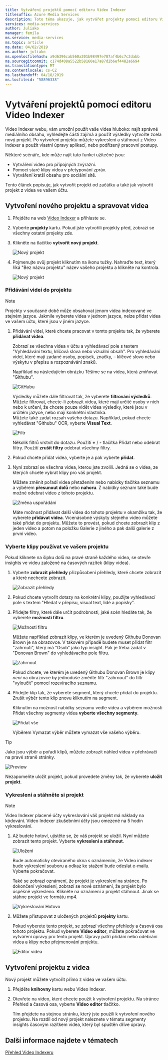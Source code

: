 ```yaml
---
title: Vytváření projektů pomocí editoru Video Indexer
titlesuffix: Azure Media Services
description: Toto téma ukazuje, jak vytvářet projekty pomocí editoru Video Indexer.
services: media-services
author: Juliako
manager: femila
ms.service: media-services
ms.topic: article
ms.date: 04/02/2019
ms.author: juliako
ms.openlocfilehash: a9d6396cab560a201b98497e787af4b6c7c2dabb
ms.sourcegitcommit: c174d408a5522b58160e17a87d2b6ef4482a6694
ms.translationtype: MT
ms.contentlocale: cs-CZ
ms.lasthandoff: 04/18/2019
ms.locfileid: "58896338"
---
```

# <a name="use-the-video-indexer-editor-to-create-projects"></a>Vytváření projektů pomocí editoru Video Indexer

Video Indexer webu, vám umožní použít vaše videa hluboko: najít správné mediálního obsahu, vyhledejte části zajímá a použít výsledky vytvořte zcela nový projekt. Po vytvoření projektu můžete vykreslení a stáhnout z Video Indexer a použít vlastní úpravy aplikací, nebo podřízený pracovní postupy.

Některé scénáře, kde může najít tuto funkci užitečné jsou: 

* Vytváření video pro přípojných zvýrazní.
* Pomocí staré klipy videa v přetypování zpráv.
* Vytváření kratší obsahu pro sociální sítě.

Tento článek popisuje, jak vytvořit projekt od začátku a také jak vytvořit projekt z videa ve vašem účtu.

## <a name="create-new-project-and-manage-videos"></a>Vytvoření nového projektu a spravovat videa

1. Přejděte na web [Video Indexer](https://www.videoindexer.ai/) a přihlaste se.
1. Vyberte **projekty** kartu. Pokud jste vytvořili projekty před, zobrazí se všechny ostatní projekty zde.
1. Klikněte na tlačítko **vytvořit nový projekt**.  

    ![Nový projekt](./media/video-indexer-view-edit/new-project.png)
1. Pojmenujte svůj projekt kliknutím na ikonu tužky. Nahraďte text, který říká "Bez názvu projektu" název vašeho projektu a klikněte na kontrola.

    ![Nový projekt](./media/video-indexer-view-edit/new-project3.png)
    
### <a name="add-videos-to-the-project"></a>Přidávání videí do projektu

> [!NOTE]
> Projekty v současné době může obsahovat jenom videa indexované ve stejném jazyce. Jakmile vyberete videa v jednom jazyce, nelze přidat videa ve vašem účtu, které jsou v jiném jazyce.

1. Přidávání videí, které chcete pracovat v tomto projektu tak, že vyberete **přidávat videa**.

    Zobrazí se všechna videa v účtu a vyhledávací pole s textem "Vyhledávání textu, klíčová slova nebo vizuální obsah". Pro vyhledávání videí, které mají zadané osoby, popisek, značky, – klíčové slovo nebo výskytu v přepisu a rozpoznávání znaků.
    
    Například na následujícím obrázku Těšíme se na videa, která zmiňovat "Githubu".
    
    ![GitHubu](./media/video-indexer-view-edit/github.png)

    Výsledky můžete dále filtrovat tak, že vyberete **filtrování výsledků**. Můžete filtrovat, chcete-li zobrazit videa, které mají určité osoby v nich nebo k určení, že chcete pouze vidět videa výsledky, které jsou v určitém jazyce, nebo mají konkrétní vlastníka. <br/> Můžete také zadat rozsah vašeho dotazu. Například, pokud chcete vyhledávat "Githubu" OCR, vyberte **Visual Text**.

    ![Filtr](./media/video-indexer-view-edit/visual-text.png)

    Několik filtrů vrstvit do dotazu. Použití **+** / **-** tlačítka Přidat nebo odebrat filtry. Použití **zrušit filtry** odebrat všechny filtry.
1. Pokud chcete přidat videa, vyberte je a pak vyberte **přidat**.
1. Nyní zobrazí se všechna videa, kterou jste zvolili. Jedná se o videa, ze kterých chcete vybrat klipy pro váš projekt.

    Můžete změnit pořadí videa přetažením nebo nabídky tlačítka seznamu a výběrem **přesunout dolů** nebo **nahoru**. Z nabídky seznam také bude možné odebrat video z tohoto projektu. 

    ![Změna uspořádání](./media/video-indexer-view-edit/rearrange.png)
    
    Máte možnost přidávat další videa do tohoto projektu v okamžiku tak, že vyberete **přidávat videa**. Vícenásobné výskyty stejného video můžete také přidat do projektu. Můžete to provést, pokud chcete zobrazit klip z jeden video a potom na položku Galerie z jiného a pak další galerie z první video. 

### <a name="select-clips-to-use-in-your-project"></a>Vyberte klipy používat ve vašem projektu

Pokud kliknete na šipku dolů na pravé straně každého videa, se otevře insights ve videu založené na časových razítek (klipy videa). 

1. Vyberte **zobrazit přehledy** přizpůsobení přehledy, které chcete zobrazit a které nechcete zobrazit. 

    ![Zobrazit přehledy](./media/video-indexer-view-edit/insights.png)
1. Pokud chcete vytvořit dotazy na konkrétní klipy, použijte vyhledávací pole s textem "Hledat v přepisu, visual text, lidé a popisky".
1. Přidejte filtry, které dále určit podrobnosti, jaké scén hledáte tak, že vyberete **možnosti filtru**.

    ![Možnosti filtru](./media/video-indexer-view-edit/filter-options.png)

    Můžete například zobrazit klipy, ve kterém je uvedený Githubu Donovan Brown je na obrazovce. V takovém případě budete muset přidat filtr "zahrnutí", který má "Osob" jako typ insight. Pak je třeba zadat v "Donovan Brown" do vyhledávacího pole filtru.
    
    ![Zahrnout](./media/video-indexer-view-edit/include.png)
    
    Pokud chcete, ve kterém je uvedený Githubu Donovan Brown je klipy _není_ na obrazovce by jednoduše změňte filtr "zahrnout" do filtr "vyloučit" pomocí rozevíracího seznamu. 

1. Přidejte klip tak, že vyberete segment, který chcete přidat do projektu. Zrušit výběr tento klip znovu kliknutím na segment.
    
    Kliknutím na možnost nabídky seznamu vedle videa a výběrem možnosti Přidat všechny segmenty videa **vyberte všechny segmenty**. 

    ![Přidat vše](./media/video-indexer-view-edit/add-all.png)

    Výběrem Vymazat výběr můžete vymazat vše vašeho výběru.

> [!TIP]
> Jako jsou výběr a pořadí klipů, můžete zobrazit náhled videa v přehrávači na pravé straně stránky. 

![Preview](./media/video-indexer-view-edit/preview.png)

Nezapomeňte uložit projekt, pokud provedete změny tak, že vyberete **uložit projekt**. 

### <a name="render-and-download-the-project"></a>Vykreslení a stáhněte si projekt

> [!NOTE]
> Video Indexer placené účty vykreslování váš projekt má náklady na kódování. Video Indexer zkušebními účty jsou omezené na 5 hodin vykreslování.

1. Až budete hotoví, ujistěte se, že váš projekt se uložil. Nyní můžete zobrazit tento projekt. Vyberte **vykreslení a stáhnout**. 

    ![Uložení](./media/video-indexer-view-edit/save.png)

    Bude automaticky otevíraného okna s oznámením, že Video indexer bude vykreslení souboru a odkaz ke stažení bude odeslat e-mailu. Vyberte pokračovat. 
    
    Také se zobrazí oznámení, že projekt je vykreslení na stránce. Po dokončení vykreslení, zobrazí se nové oznámení, že projekt bylo úspěšně vykresleno. Klikněte na oznámení a projekt stáhnout. Jinak se stáhne projekt ve formátu mp4.

    ![Vykreslování Hotovo](./media/video-indexer-view-edit/rendering-done.png)

1. Můžete přistupovat z uložených projektů **projekty** kartu. 

    Pokud vyberete tento projekt, se zobrazí všechny přehledy a časová osa tohoto projektu. Pokud vyberete **Video editor**, můžete pokračovat ve vytváření úpravy pro tento projekt. Úpravy patří přidání nebo odebrání videa a klipy nebo přejmenování projektu.

    ![Editor videa](./media/video-indexer-view-edit/video-editor.png)
     
## <a name="create-a-project-from-your-video"></a>Vytvoření projektu z videa

Nový projekt můžete vytvořit přímo z videa ve vašem účtu. 

1. Přejděte **knihovny** kartu webu Video Indexer.
1. Otevřete na video, které chcete použít k vytvoření projektu. Na stránce Přehled a časová osa, vyberte **Video editor** tlačítko.

    Tím přejdete na stejnou stránku, který jste použili k vytvoření nového projektu. Na rozdíl od nový projekt naleznete v tématu segmenty insights časovým razítkem videa, který byl spuštěn dříve úpravy.

## <a name="see-also"></a>Další informace najdete v tématech

[Přehled Video Indexeru](video-indexer-overview.md)

